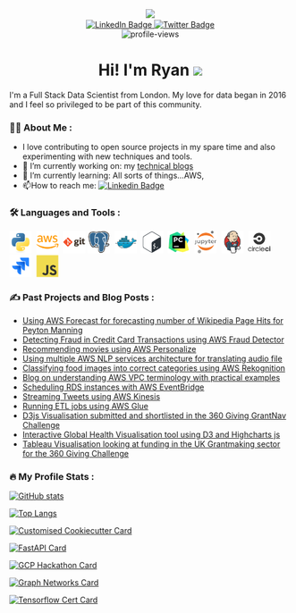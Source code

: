 
<div id="header" align="center">
  <img src="https://media.giphy.com/media/USV0ym3bVWQJJmNu3N/giphy.gif" width="100"/>
</div>
<div id="badges"  align="center">
  <a href="https://uk.linkedin.com/in/ryan-nazareth-75b40923">
    <img src="https://img.shields.io/badge/LinkedIn-blue?style=for-the-badge&logo=linkedin&logoColor=white" alt="LinkedIn Badge"/>
  </a>
  <a href="https://twitter.com/rkn0386?lang=en-GB"  align="center">
    <img src="https://img.shields.io/badge/Twitter-blue?style=for-the-badge&logo=twitter&logoColor=white" alt="Twitter Badge"/>
  </a>
</div>

<div id="views" align="center">
    <img src="https://komarev.com/ghpvc/?username=ryankarlos&style=flat-square&color=blue" alt="profile-views"/>
</div>

<h1 style="text-align:center">
   Hi! I'm Ryan <img src="https://media.giphy.com/media/hvRJCLFzcasrR4ia7z/giphy.gif" width="30px"/>
</h1>

I'm a Full Stack Data Scientist from London. My love for data began in 2016 and I feel so privileged to be part of this 
community.

### :man_technologist: About Me :

- I love contributing to open source projects in my spare time and also experimenting with new techniques and tools.
- 🔭 I’m currently working on: my [technical blogs](https://ryannazareth.com)
- 🌱 I’m currently learning: All sorts of things...AWS,
- :mailbox:How to reach me: [![Linkedin Badge](https://img.shields.io/badge/-ryan-blue?style=flat&logo=Linkedin&logoColor=white)](https://uk.linkedin.com/in/ryan-nazareth-75b40923)

### :hammer_and_wrench: Languages and Tools :
<div>
  <img src="https://github.com/devicons/devicon/blob/master/icons/python/python-original.svg" title="Python" alt="Python" width="40" height="40"/>&nbsp;
  <img src="https://github.com/devicons/devicon/blob/master/icons/amazonwebservices/amazonwebservices-plain-wordmark.svg" title="AWS" alt="AWS" width="40" height="40"/>&nbsp;
  <img src="https://github.com/devicons/devicon/blob/master/icons/git/git-original-wordmark.svg" title="Git" alt="Git" width="40" height="40"/>
  <img src="https://github.com/devicons/devicon/blob/master/icons/postgresql/postgresql-original.svg" title="PostgreSQL" alt="PostgreSQL" width="40" height="40"/>&nbsp;
  <img src="https://github.com/devicons/devicon/blob/master/icons/docker/docker-original.svg" title="Docker" alt="Docker" width="40" height="40"/>&nbsp;
  <img src="https://github.com/devicons/devicon/blob/master/icons/bash/bash-plain.svg" title="Bash" alt="Bash" width="40" height="40"/>&nbsp;
  <img src="https://github.com/devicons/devicon/blob/master/icons/pycharm/pycharm-original.svg" title="Pycharm" alt="Pycharm" width="40" height="40"/>&nbsp;
  <img src="https://github.com/devicons/devicon/blob/master/icons/jupyter/jupyter-original-wordmark.svg" title="Jupyter" alt="Jupyter" width="40" height="40"/>&nbsp;
  <img src="https://github.com/devicons/devicon/blob/master/icons/jenkins/jenkins-original.svg" title="Jenkins" alt="Jenkins" width="40" height="40"/>&nbsp;
  <img src="https://github.com/devicons/devicon/blob/master/icons/circleci/circleci-plain-wordmark.svg" title="CircleCI" alt="CircleCI" width="40" height="40"/>&nbsp;
  <img src="https://github.com/devicons/devicon/blob/master/icons/jira/jira-original.svg" title="Jira" alt="Jira" width="40" height="40"/>&nbsp;
  <img src="https://github.com/devicons/devicon/blob/master/icons/javascript/javascript-original.svg" title="JavaScript" alt="JavaScript" width="40" height="40"/>&nbsp;
</div>

### :writing_hand: Past Projects and Blog Posts :

* [Using AWS Forecast for forecasting number of Wikipedia Page Hits for Peyton Manning](https://www.ryannazareth.com/AWS-ML-services/projects/forecast/)
* [Detecting Fraud in Credit Card Transactions using AWS Fraud Detector](https://www.ryannazareth.com/AWS-ML-services/projects/fraud/)
* [Recommending movies using AWS Personalize](https://www.ryannazareth.com/AWS-ML-services/projects/personalize/)
* [Using multiple AWS NLP services architecture for translating audio file](https://www.ryannazareth.com/AWS-ML-services/projects/nlp/)
* [Classifying food images into correct categories using AWS Rekognition](https://www.ryannazareth.com/AWS-ML-services/projects/rekognition/)
* [Blog on understanding AWS VPC terminology with practical examples](https://www.ryannazareth.com/AWS-VPC/)
* [Scheduling RDS instances with AWS EventBridge](https://www.ryannazareth.com/AWS-ETL-Workflows/eventbridge-schedule-rds/)
* [Streaming Tweets using AWS Kinesis](https://www.ryannazareth.com/AWS-ETL-Workflows/kinesis/)
* [Running ETL jobs using AWS Glue](https://www.ryannazareth.com/AWS-ETL-Workflows/glue_etl/example1/)
* [D3js Visualisation submitted and shortlisted in the 360 Giving GrantNav Challenge](https://www.ryannazareth.com/GrantNav_Challenge2/)
* [Interactive Global Health Visualisation tool using D3 and Highcharts js](https://www.ryannazareth.com/TweetsViz/)
* [Tableau Visualisation looking at funding in the UK Grantmaking sector for the 360 Giving Challenge](https://public.tableau.com/app/profile/ryan.nazareth/viz/VisualisationfundingpatternsintheUKgrantmakingsector/Dashboard1?publish=yes)

### :fire: My Profile Stats :

[![GitHub stats](https://github-readme-stats.vercel.app/api?username=ryankarlos&show_icons=true&theme=aura)](https://github.com/anuraghazra/github-readme-stats)

[![Top Langs](https://github-readme-stats.vercel.app/api/top-langs/?username=ryankarlos&langs_count=8&layout=compact&langs_count=7)](https://github.com/anuraghazra/github-readme-stats)

[![Customised Cookiecutter Card](https://github-readme-stats.vercel.app/api/pin/?username=ryankarlos&repo=cookiecutter-mle-template&show_owner=true)](https://github.com/anuraghazra/github-readme-stats)

[![FastAPI Card](https://github-readme-stats.vercel.app/api/pin/?username=ryankarlos&repo=FastAPI-example-ml&show_owner=true)](https://github.com/anuraghazra/github-readme-stats)

[![GCP Hackathon Card](https://github-readme-stats.vercel.app/api/pin/?username=ryankarlos&repo=GCP-Batch-Processing&show_owner=true)](https://github.com/anuraghazra/github-readme-stats)

[![Graph Networks Card](https://github-readme-stats.vercel.app/api/pin/?username=ryankarlos&repo=networks_algos&show_owner=true)](https://github.com/anuraghazra/github-readme-stats)

[![Tensorflow Cert Card](https://github-readme-stats.vercel.app/api/pin/?username=ryankarlos&repo=tensorflow-dev-certification-practice&show_owner=true)](https://github.com/anuraghazra/github-readme-stats)

